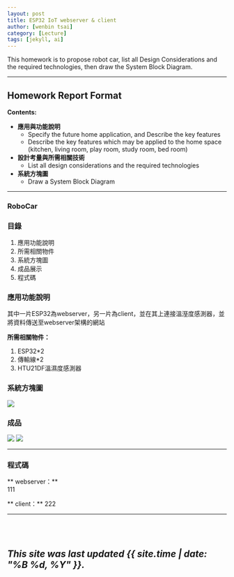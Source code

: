 ```yaml
---
layout: post
title: ESP32 IoT webserver & client
author: [wenbin tsai]
category: [Lecture]
tags: [jekyll, ai]
---
```


This homework is to propose robot car, list all Design Considerations and the required technologies, then draw the System Block Diagram.

---
## Homework Report Format
**Contents:**<br>
* **應用與功能說明**
  - Specify the future home application, and Describe the key features
  - Describe the key features which may be applied to the home space (kitchen, living room, play room, study room, bed room)
* **設計考量與所需相關技術**
  - List all design considerations and the required technologies
* **系統方塊圖**
  - Draw a System Block Diagram
---

###  RoboCar

### 目錄
1. 應用功能說明
2. 所需相關物件
3. 系統方塊圖
4. 成品展示
5. 程式碼

### 應用功能說明
其中一片ESP32為webserver，另一片為client，並在其上連接溫溼度感測器，並將資料傳送至webserver架構的網站


**所需相關物件：**
1. ESP32*2
2. 傳輸線*2
3. HTU21DF溫濕度感測器


### 系統方塊圖
![](https://github.com/bin0819/MCU-project/blob/main/images/AA444.JPG?raw=true)

### 成品
![](https://github.com/bin0819/MCU-project/blob/main/images/AA8.jpg?raw=true)
![](https://github.com/bin0819/MCU-project/blob/main/images/AA88.jpg?raw=true)



-------------------------
### 程式碼
** webserver：**<br>
111

** client：**
222

--------------------------
<br> 
<br>

*This site was last updated {{ site.time | date: "%B %d, %Y" }}.*
---


